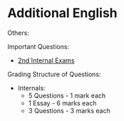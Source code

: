 # Additional English

Others: 

Important Questions:
- [2nd Internal Exams](imp2.md)

Grading Structure of Questions:
- Internals:
    - 5 Questions - 1 mark each
    - 1 Essay - 6 marks each
    - 3 Questions - 3 marks each